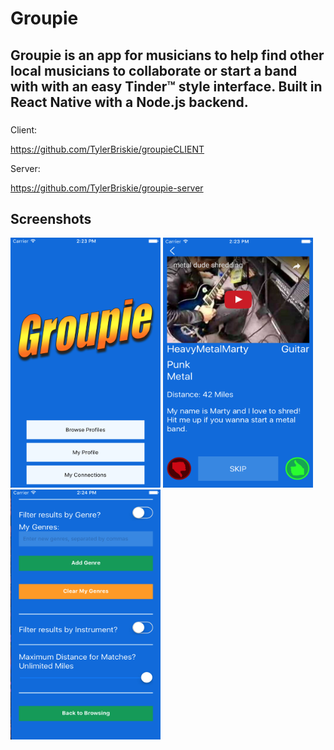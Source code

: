 # Groupie

## Groupie is an app for musicians to help find other local musicians to collaborate or start a band with with an easy Tinder™ style interface.  Built in React Native with a Node.js backend.

###
Client:

https://github.com/TylerBriskie/groupieCLIENT

Server:

https://github.com/TylerBriskie/groupie-server

## Screenshots

<img src="./1.png" alt="Screen Shot 1" display="inline" margin="40" width="240" height="400" />

<img src="./2.png" alt="Screen Shot 2" display="inline" width="240" height="400" />
<img src="./3.png" alt="Screen Shot 3" display="inline" width="240" height="400" />

